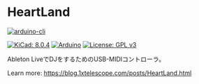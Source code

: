 # HeartLand

[![arduino-cli](https://github.com/aSumo-1xts/HeartLand/actions/workflows/arduino-cli.yaml/badge.svg)](https://github.com/aSumo-1xts/HeartLand/actions/workflows/arduino-cli.yaml)

[![KiCad: 8.0.4](https://img.shields.io/badge/-8.0.4-black?style=flat&logo=kicad&logoSize=auto&link=https%3A%2F%2Fdownloads.kicad.org%2Fkicad%2Fwindows%2Fexplore%2Fstable)](https://downloads.kicad.org/kicad/windows/explore/stable)
[![Arduino](https://img.shields.io/badge/Arduino-00979D?style=flat&logo=Arduino&logoColor=white)](https://www.arduino.cc/)
[![License: GPL v3](https://img.shields.io/badge/License-GPLv3-blue.svg)](https://www.gnu.org/licenses/gpl-3.0)

Ableton LiveでDJをするためのUSB-MIDIコントローラ。

Learn more: https://blog.1xtelescope.com/posts/HeartLand.html

